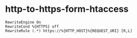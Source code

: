 # http-to-https-form-htaccess
```
RewriteEngine On
RewriteCond %{HTTPS} off
RewriteRule (.*) https://%{HTTP_HOST}%{REQUEST_URI} [R,L]

```
